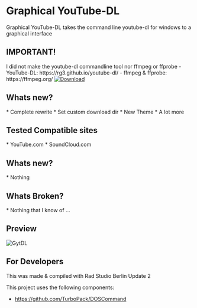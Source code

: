 <h1>Graphical YouTube-DL</h1>
Graphical YouTube-DL takes the command line youtube-dl for windows to a graphical interface

<h2>IMPORTANT!</h2>
I did not make the youtube-dl commandline tool nor ffmpeg or ffprobe
- YouTube-DL: https://rg3.github.io/youtube-dl/
- ffmpeg & ffprobe: https://ffmpeg.org/

<a href="https://github.com/Inforcer25/Graphical-YouTube-DL/raw/master/YouTube-DL.zip">
  <img src="http://i.imgur.com/qoGP19r.png" alt="Download">
</a>

<h2>Whats new?</h2>
* Complete rewrite
* Set custom download dir
* New Theme
* A lot more

<h2>Tested Compatible sites</h2>
* YouTube.com
* SoundCloud.com

<h2>Whats new?</h2>
* Nothing

<h2>Whats Broken?</h2>
* Nothing that I know of ...

<h2>Preview</h2> 

![GytDL](http://i.imgur.com/HxQKKAn.png "Preview")

<h2>For Developers</h2>
This was made & compiled with Rad Studio Berlin Update 2

This project uses the following components:
- https://github.com/TurboPack/DOSCommand
